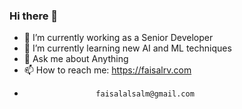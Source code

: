 ### Hi there 👋

- 🔭 I’m currently working as a Senior Developer
- 🌱 I’m currently learning new AI and ML techniques 
- 💬 Ask me about Anything 
- 📫 How to reach me: https://faisalrv.com
-                     faisalalsalm@gmail.com
